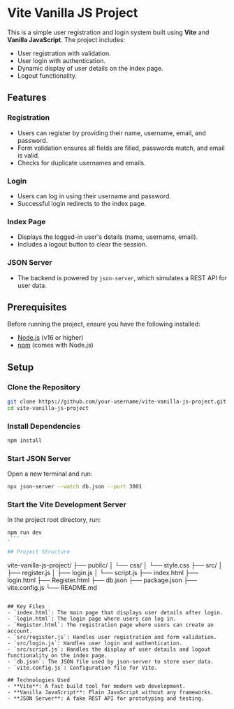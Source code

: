 # Vite Vanilla JS Project

This is a simple user registration and login system built using **Vite** and **Vanilla JavaScript**. The project includes:

- User registration with validation.
- User login with authentication.
- Dynamic display of user details on the index page.
- Logout functionality.

## Features

### Registration

- Users can register by providing their name, username, email, and password.
- Form validation ensures all fields are filled, passwords match, and email is valid.
- Checks for duplicate usernames and emails.

### Login

- Users can log in using their username and password.
- Successful login redirects to the index page.

### Index Page

- Displays the logged-in user's details (name, username, email).
- Includes a logout button to clear the session.

### JSON Server

- The backend is powered by `json-server`, which simulates a REST API for user data.

## Prerequisites

Before running the project, ensure you have the following installed:

- [Node.js](https://nodejs.org/) (v16 or higher)
- [npm](https://www.npmjs.com/) (comes with Node.js)

## Setup

### Clone the Repository

```bash
git clone https://github.com/your-username/vite-vanilla-js-project.git
cd vite-vanilla-js-project
```

### Install Dependencies

```bash
npm install
```

### Start JSON Server

Open a new terminal and run:

```bash
npx json-server --watch db.json --port 3001
```

### Start the Vite Development Server

In the project root directory, run:

````bash
npm run dev
.```

## Project Structure
````

vite-vanilla-js-project/
├── public/
│ └── css/
│ └── style.css
├── src/
│ ├── register.js
│ ├── login.js
│ └── script.js
├── index.html
├── login.html
├── Register.html
├── db.json
├── package.json
├── vite.config.js
└── README.md

```

## Key Files
- `index.html`: The main page that displays user details after login.
- `login.html`: The login page where users can log in.
- `Register.html`: The registration page where users can create an account.
- `src/register.js`: Handles user registration and form validation.
- `src/login.js`: Handles user login and authentication.
- `src/script.js`: Handles the display of user details and logout functionality on the index page.
- `db.json`: The JSON file used by json-server to store user data.
- `vite.config.js`: Configuration file for Vite.

## Technologies Used
- **Vite**: A fast build tool for modern web development.
- **Vanilla JavaScript**: Plain JavaScript without any frameworks.
- **JSON Server**: A fake REST API for prototyping and testing.

```
